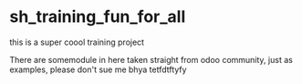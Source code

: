 # sh_training_fun_for_all
this is a super coool training project 

There are somemodule in here taken straight from odoo community, just as examples, please don't sue me
bhya 
tetfdtftyfy
